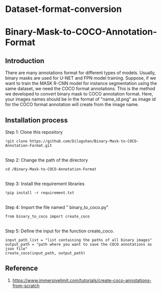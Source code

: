 # Dataset-format-conversion

# Binary-Mask-to-COCO-Annotation-Format

## Introduction

There are many annotations format for different types of models. Usually, binary masks are used for U-NET and FPN model training. Suppose, if we want to train the MASK R-CNN model for instance segmentation using the same dataset, we need the COCO format annotations. This is the method we developed to convert binary mask to COCO annotation format. Here, your images names should be in the format of "name_id.png" as image id for the COCO format annotation will create from the image name. 

## Installation process

Step 1: Clone this repository
```
!git clone https://github.com/Dilagshan/Binary-Mask-to-COCO-Annotation-Format.git
```
<br> Step 2: Change the path of the directory
```
cd /Binary-Mask-to-COCO-Annotation-Format
```
<br> Step 3: Install the requirement libraries 
```
!pip install -r requirement.txt
```
<br> Step 4: Import the file named " binary_to_coco.py"
```
from binary_to_coco import create_coco
```
<br> Step 5: Define the input for the function create_coco.
```
input_path_list = "list containing the paths of all binary images" 
output_path = "path where you want to save the COCO annotations as json file"
create_coco(input_path, output_path)
```

## Reference
1. https://www.immersivelimit.com/tutorials/create-coco-annotations-from-scratch
